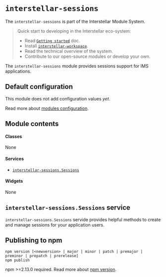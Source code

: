 `interstellar-sessions`
=============

The `interstellar-sessions` is part of the Interstellar Module System.

> Quick start to developing in the Interstellar eco-system:
>
> * Read [`Getting started`](https://github.com/stellar/interstellar/tree/master/docs) doc.
> * Install [`interstellar-workspace`](https://github.com/stellar/interstellar-workspace).
> * Read the technical overview of the system.
> * Contribute to our open-source modules or develop your own.

The `interstellar-sessions` module provides sessions support for IMS applications.

## Default configuration

This module does not add configuration values _yet_.

Read more about [modules configuration](https://github.com/stellar/interstellar-core#interstellar-coreconfig-service).

## Module contents

#### Classes
None

#### Services
* [`interstellar-sessions.Sessions`](#interstellar-sessionssessions-service)

#### Widgets
None

## `interstellar-sessions.Sessions` service

`interstellar-sessions.Sessions` servide provides helpful methods to create and manage sessions for your application users.

## Publishing to npm
```
npm version [<newversion> | major | minor | patch | premajor | preminor | prepatch | prerelease]
npm publish
```
npm >=2.13.0 required.
Read more about [npm version](https://docs.npmjs.com/cli/version).
